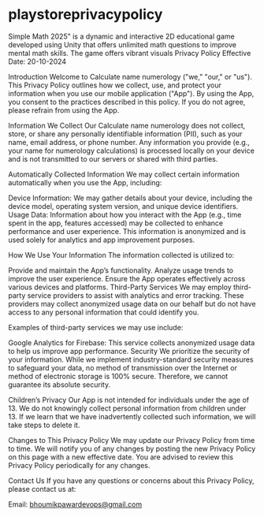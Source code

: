 # playstoreprivacypolicy
Simple Math 2025" is a dynamic and interactive 2D educational game developed using Unity that offers unlimited math questions to improve mental math skills. The game offers vibrant visuals
Privacy Policy
Effective Date: 20-10-2024

Introduction
Welcome to Calculate name numerology ("we," "our," or "us"). This Privacy Policy outlines how we collect, use, and protect your information when you use our mobile application ("App"). By using the App, you consent to the practices described in this policy. If you do not agree, please refrain from using the App.

Information We Collect
Our Calculate name numerology does not collect, store, or share any personally identifiable information (PII), such as your name, email address, or phone number. Any information you provide (e.g., your name for numerology calculations) is processed locally on your device and is not transmitted to our servers or shared with third parties.

Automatically Collected Information
We may collect certain information automatically when you use the App, including:

Device Information: We may gather details about your device, including the device model, operating system version, and unique device identifiers.
Usage Data: Information about how you interact with the App (e.g., time spent in the app, features accessed) may be collected to enhance performance and user experience.
This information is anonymized and is used solely for analytics and app improvement purposes.

How We Use Your Information
The information collected is utilized to:

Provide and maintain the App’s functionality.
Analyze usage trends to improve the user experience.
Ensure the App operates effectively across various devices and platforms.
Third-Party Services
We may employ third-party service providers to assist with analytics and error tracking. These providers may collect anonymized usage data on our behalf but do not have access to any personal information that could identify you.

Examples of third-party services we may use include:

Google Analytics for Firebase: This service collects anonymized usage data to help us improve app performance.
Security
We prioritize the security of your information. While we implement industry-standard security measures to safeguard your data, no method of transmission over the Internet or method of electronic storage is 100% secure. Therefore, we cannot guarantee its absolute security.

Children’s Privacy
Our App is not intended for individuals under the age of 13. We do not knowingly collect personal information from children under 13. If we learn that we have inadvertently collected such information, we will take steps to delete it.

Changes to This Privacy Policy
We may update our Privacy Policy from time to time. We will notify you of any changes by posting the new Privacy Policy on this page with a new effective date. You are advised to review this Privacy Policy periodically for any changes.

Contact Us
If you have any questions or concerns about this Privacy Policy, please contact us at:

Email: bhoumikpawardevops@gmail.com
